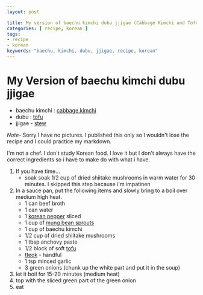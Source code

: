 ```yaml
---
layout: post

title: My version of baechu kimchi dubu jjigae (Cabbage Kimchi and Tofu Stew)
categories: [ recipe, korean ]
tags:
- recipe
- korean
keywords: "baechu, kimchi, dubu, jjigae, recipe, korean"
---
```


# My Version of baechu kimchi dubu jjigae

* baechu kimchi : [cabbage kimchi](https://en.wikipedia.org/wiki/Kimchi)
* dubu : [tofu](https://en.wikipedia.org/wiki/Dubu)
* jjigae - [stew](https://en.wikipedia.org/wiki/Jjigae)

*Note-* Sorry I have no pictures.  I published this only so I wouldn't lose the recipe and I could practice my markdown.

I'm not a chef.  I don't study Korean food.  I love it but I don't always have the correct ingredients so i have to make do with what i have.

1. If you have time...
    * soak soak 1/2 cup of dried shiitake mushrooms in warm water for 30 minutes.  I skipped this step because i'm impatinen
2. In a sauce pan, put the following items and slowly bring to a boil over medium high heat.
    * 1 can beef broth
    * 1 can water
    * 1 [korean pepper](http://www.maangchi.com/ingredient/chili-peppers) sliced
    * 1 cup of [mung bean sprouts](https://en.wikipedia.org/wiki/Kongnamul)
    * 1 cup of baechu kimchi
    * 1/2 cup of dried shiitake mushrooms
    * 1 tbsp anchovy paste
    * 1/2 block of soft [tofu](https://en.wikipedia.org/wiki/Dubu)
    * [tteok](https://en.wikipedia.org/wiki/Tteok) - handful
    * 1 tsp minced garlic
    * 3 green onions (chunk up the white part and put it in the soup)
3. let it boil for 15-20 minutes (medium heat)
4. top with the sliced green part of the green onion
5. eat
